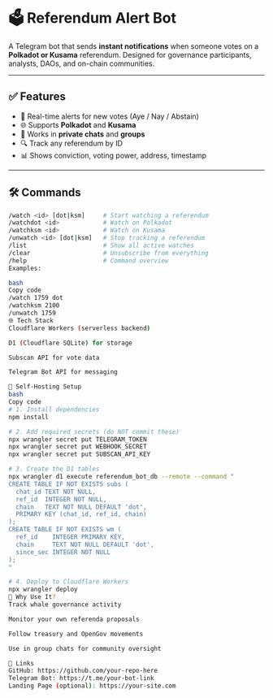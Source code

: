 # 🗳️ Referendum Alert Bot

A Telegram bot that sends **instant notifications** when someone votes on a **Polkadot or Kusama** referendum. Designed for governance participants, analysts, DAOs, and on-chain communities.

---

## ✅ Features

- 🔔 Real-time alerts for new votes (Aye / Nay / Abstain)
- 🌐 Supports **Polkadot** and **Kusama**
- 👥 Works in **private chats** and **groups**
- 🔍 Track any referendum by ID
- 📊 Shows conviction, voting power, address, timestamp

---

## 🛠 Commands

```bash
/watch <id> [dot|ksm]     # Start watching a referendum
/watchdot <id>            # Watch on Polkadot
/watchksm <id>            # Watch on Kusama
/unwatch <id> [dot|ksm]   # Stop tracking a referendum
/list                     # Show all active watches
/clear                    # Unsubscribe from everything
/help                     # Command overview
Examples:

bash
Copy code
/watch 1759 dot
/watchksm 2100
/unwatch 1759
🌐 Tech Stack
Cloudflare Workers (serverless backend)

D1 (Cloudflare SQLite) for storage

Subscan API for vote data

Telegram Bot API for messaging

🚀 Self-Hosting Setup
bash
Copy code
# 1. Install dependencies
npm install

# 2. Add required secrets (do NOT commit these)
npx wrangler secret put TELEGRAM_TOKEN
npx wrangler secret put WEBHOOK_SECRET
npx wrangler secret put SUBSCAN_API_KEY

# 3. Create the D1 tables
npx wrangler d1 execute referendum_bot_db --remote --command "
CREATE TABLE IF NOT EXISTS subs (
  chat_id TEXT NOT NULL,
  ref_id  INTEGER NOT NULL,
  chain   TEXT NOT NULL DEFAULT 'dot',
  PRIMARY KEY (chat_id, ref_id, chain)
);
CREATE TABLE IF NOT EXISTS wm (
  ref_id    INTEGER PRIMARY KEY,
  chain     TEXT NOT NULL DEFAULT 'dot',
  since_sec INTEGER NOT NULL
);
"

# 4. Deploy to Cloudflare Workers
npx wrangler deploy
📌 Why Use It?
Track whale governance activity

Monitor your own referenda proposals

Follow treasury and OpenGov movements

Use in group chats for community oversight

🔗 Links
GitHub: https://github.com/your-repo-here
Telegram Bot: https://t.me/your-bot-link
Landing Page (optional): https://your-site.com
